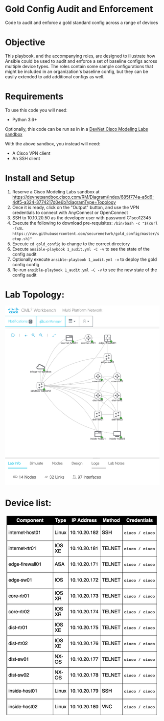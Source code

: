 # Gold Config Audit and Enforcement
Code to audit and enforce a gold standard config across a range of devices

# Objective 
This playbook, and the accompanying roles, are designed to illustrate how Ansible could be used to audit and enforce a set of baseline configs across multiple device types. The roles contain some sample configurations that might be included in an organization's baseline config, but they can be easily extended to add additional configs as well. 

# Requirements

To use this code you will need:

* Python 3.6+

Optionally, this code can be run as in in a [DevNet Cisco Modeling Labs sandbox](https://devnetsandbox.cisco.com/RM/Diagram/Index/685f774a-a5d6-4df5-a324-3774217d0e6b?diagramType=Topology)

With the above sandbox, you instead will need:
* A Cisco VPN client
* An SSH client

# Install and Setup

1. Reserve a Cisco Modeling Labs sandbox at https://devnetsandbox.cisco.com/RM/Diagram/Index/685f774a-a5d6-4df5-a324-3774217d0e6b?diagramType=Topology
1. Once it is ready, click on the "Output" button, and use the VPN credentials to connect with AnyConnect or OpenConnect
1. SSH to 10.10.20.50 as the developer user with password C1sco12345
1. Execute the following to download pre-requisites: `/bin/bash -c "$(curl -fsSL https://raw.githubusercontent.com/securenetwrk/gold_config/master/setup.sh)"`
1. Execute `cd gold_config` to change to the correct directory
1. Execute `ansible-playbook 1_audit.yml -C -v` to see the state of the config audit
1. Optionally execute `ansible-playbook 1_audit.yml -v` to deploy the gold config config
1. Re-run `ansible-playbook 1_audit.yml -C -v` to see the new state of the config audit


# Lab Topology: 
![Topology Diagram](images/topology.jpg "Topology Diagram")

# Device list:
![Device List](images/devices.png "Device List")

